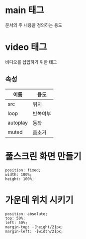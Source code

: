 # main 태그
문서의 주 내용을 정의하는 용도

# video 태그
비디오를 삽입하기 위한 태그
## 속성
이름 | 용도
-- | --
src | 위치
loop | 반복여부
autoplay | 동작
muted | 음소거

# 풀스크린 화면 만들기
```
position: fixed;
width: 100%;
height: 100%;
```

# 가운데 위치 시키기
```
position: absolute;
top: 50%;
left: 50%;
margin-top: -[height/2]px;
margin-left: -[width/2]px;
```